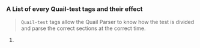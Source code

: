### A List of every Quail-test tags and their effect

> `Quail-test` tags allow the Quail Parser to know how the test is divided and parse the correct sections at the correct
> time.

1. 